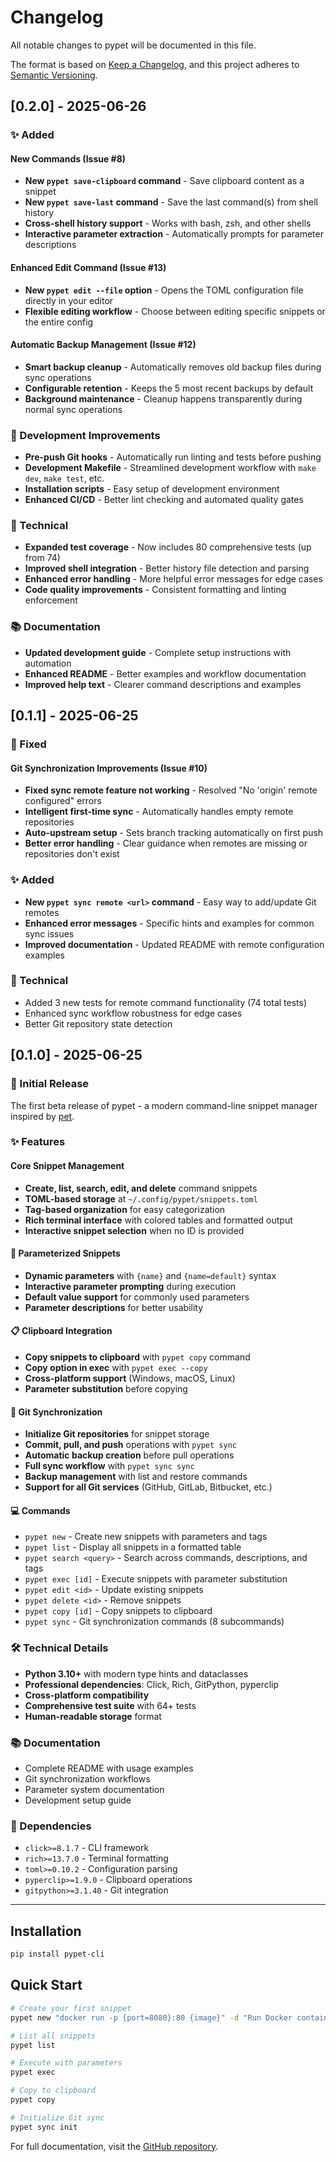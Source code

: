 # Changelog

All notable changes to pypet will be documented in this file.

The format is based on [Keep a Changelog](https://keepachangelog.com/en/1.0.0/),
and this project adheres to [Semantic Versioning](https://semver.org/spec/v2.0.0.html).

## [0.2.0] - 2025-06-26

### ✨ Added

#### New Commands (Issue #8)
- **New `pypet save-clipboard` command** - Save clipboard content as a snippet
- **New `pypet save-last` command** - Save the last command(s) from shell history
- **Cross-shell history support** - Works with bash, zsh, and other shells
- **Interactive parameter extraction** - Automatically prompts for parameter descriptions

#### Enhanced Edit Command (Issue #13)
- **New `pypet edit --file` option** - Opens the TOML configuration file directly in your editor
- **Flexible editing workflow** - Choose between editing specific snippets or the entire config

#### Automatic Backup Management (Issue #12)
- **Smart backup cleanup** - Automatically removes old backup files during sync operations
- **Configurable retention** - Keeps the 5 most recent backups by default
- **Background maintenance** - Cleanup happens transparently during normal sync operations

### 🔧 Development Improvements
- **Pre-push Git hooks** - Automatically run linting and tests before pushing
- **Development Makefile** - Streamlined development workflow with `make dev`, `make test`, etc.
- **Installation scripts** - Easy setup of development environment
- **Enhanced CI/CD** - Better lint checking and automated quality gates

### 🧪 Technical
- **Expanded test coverage** - Now includes 80 comprehensive tests (up from 74)
- **Improved shell integration** - Better history file detection and parsing
- **Enhanced error handling** - More helpful error messages for edge cases
- **Code quality improvements** - Consistent formatting and linting enforcement

### 📚 Documentation
- **Updated development guide** - Complete setup instructions with automation
- **Enhanced README** - Better examples and workflow documentation
- **Improved help text** - Clearer command descriptions and examples

## [0.1.1] - 2025-06-25

### 🔧 Fixed

#### Git Synchronization Improvements (Issue #10)
- **Fixed sync remote feature not working** - Resolved "No 'origin' remote configured" errors
- **Intelligent first-time sync** - Automatically handles empty remote repositories
- **Auto-upstream setup** - Sets branch tracking automatically on first push
- **Better error handling** - Clear guidance when remotes are missing or repositories don't exist

### ✨ Added
- **New `pypet sync remote <url>` command** - Easy way to add/update Git remotes
- **Enhanced error messages** - Specific hints and examples for common sync issues
- **Improved documentation** - Updated README with remote configuration examples

### 🧪 Technical
- Added 3 new tests for remote command functionality (74 total tests)
- Enhanced sync workflow robustness for edge cases
- Better Git repository state detection

## [0.1.0] - 2025-06-25

### 🎉 Initial Release

The first beta release of pypet - a modern command-line snippet manager inspired by [pet](https://github.com/knqyf263/pet).

### ✨ Features

#### Core Snippet Management
- **Create, list, search, edit, and delete** command snippets
- **TOML-based storage** at `~/.config/pypet/snippets.toml` 
- **Tag-based organization** for easy categorization
- **Rich terminal interface** with colored tables and formatted output
- **Interactive snippet selection** when no ID is provided

#### 🔧 Parameterized Snippets
- **Dynamic parameters** with `{name}` and `{name=default}` syntax
- **Interactive parameter prompting** during execution
- **Default value support** for commonly used parameters
- **Parameter descriptions** for better usability

#### 📋 Clipboard Integration  
- **Copy snippets to clipboard** with `pypet copy` command
- **Copy option in exec** with `pypet exec --copy`
- **Cross-platform support** (Windows, macOS, Linux)
- **Parameter substitution** before copying

#### 🔄 Git Synchronization
- **Initialize Git repositories** for snippet storage
- **Commit, pull, and push** operations with `pypet sync`
- **Automatic backup creation** before pull operations
- **Full sync workflow** with `pypet sync sync`
- **Backup management** with list and restore commands
- **Support for all Git services** (GitHub, GitLab, Bitbucket, etc.)

#### 💻 Commands
- `pypet new` - Create new snippets with parameters and tags
- `pypet list` - Display all snippets in a formatted table
- `pypet search <query>` - Search across commands, descriptions, and tags
- `pypet exec [id]` - Execute snippets with parameter substitution
- `pypet edit <id>` - Update existing snippets
- `pypet delete <id>` - Remove snippets
- `pypet copy [id]` - Copy snippets to clipboard
- `pypet sync` - Git synchronization commands (8 subcommands)

### 🛠️ Technical Details
- **Python 3.10+** with modern type hints and dataclasses
- **Professional dependencies**: Click, Rich, GitPython, pyperclip
- **Cross-platform compatibility** 
- **Comprehensive test suite** with 64+ tests
- **Human-readable storage** format

### 📚 Documentation
- Complete README with usage examples
- Git synchronization workflows
- Parameter system documentation
- Development setup guide

### 🔧 Dependencies
- `click>=8.1.7` - CLI framework
- `rich>=13.7.0` - Terminal formatting
- `toml>=0.10.2` - Configuration parsing
- `pyperclip>=1.9.0` - Clipboard operations
- `gitpython>=3.1.40` - Git integration

---

## Installation

```bash
pip install pypet-cli
```

## Quick Start

```bash
# Create your first snippet
pypet new "docker run -p {port=8080}:80 {image}" -d "Run Docker container" -t "docker"

# List all snippets
pypet list

# Execute with parameters
pypet exec

# Copy to clipboard
pypet copy

# Initialize Git sync
pypet sync init
```

For full documentation, visit the [GitHub repository](https://github.com/fabiandistler/pypet).